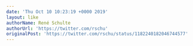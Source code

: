 ```yaml
---
date: 'Thu Oct 10 10:23:19 +0000 2019'
layout: like
authorName: René Schulte
authorUrl: 'https://twitter.com/rschu'
originalPost: 'https://twitter.com/rschu/status/1182240182046744577'
---
```

